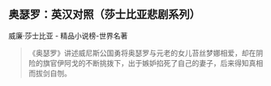 ## 奥瑟罗：英汉对照（莎士比亚悲剧系列）

威廉·莎士比亚  -  精品小说榜-世界名著

> 《奥瑟罗》讲述威尼斯公国勇将奥瑟罗与元老的女儿苔丝梦娜相爱，却在阴险的旗官伊阿戈的不断挑拨下，出于嫉妒掐死了自己的妻子，后来得知真相而拔剑自刎。
